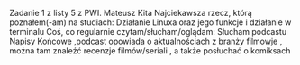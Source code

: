 Zadanie 1 z listy 5 z PWI.
Mateusz Kita
Najciekawsza rzecz, którą poznałem(-am) na studiach: Działanie Linuxa oraz jego funkcje i działanie w terminalu
Coś, co regularnie czytam/słucham/oglądam: Słucham podcastu Napisy Końcowe ,podcast opowiada o aktualnościach z branży filmowje , można tam znaleźć recenzje filmów/seriali , a także posłuchać o komiksach
